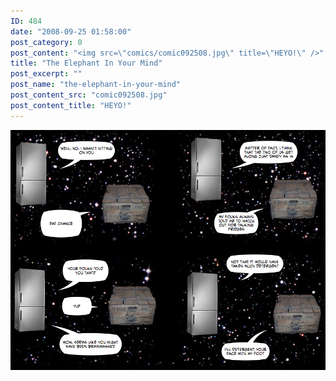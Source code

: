 ```yaml
---
ID: 484
date: "2008-09-25 01:58:00"
post_category: 0
post_content: "<img src=\"comics/comic092508.jpg\" title=\"HEYO!\" />"
title: "The Elephant In Your Mind"
post_excerpt: ""
post_name: "the-elephant-in-your-mind"
post_content_src: "comic092508.jpg"
post_content_title: "HEYO!"
---
```



[![HEYO!](/comics-hi-res/comic092508.jpg)](/comics-hi-res/comic092508.jpg "HEYO!")
